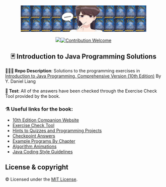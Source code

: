 

<p align="center"><img src="./github.png" width="80%"/></p>
<p align="center">
<a href="#license"><img src="https://img.shields.io/github/license/sourcerer-io/hall-of-fame.svg?colorB=ff0000"></a><a href="#"><img src="https://img.shields.io/badge/Contribution-welcome-brightgreen.svg" alt="Contribution Welcome"></a>
</p>

<h2 align="center">🃏 Introduction to Java Programming Solutions</h2>

**👩🏻‍💻 Repo Description**: Solutions to the programming exercises in <a href="https://www.amazon.com/Intro-Java-Programming-Comprehensive-Version/dp/0133761312">Introduction to Java Programming, Comprehensive Version (10th Edition)</a> By Y. Daniel Liang </a>

**🧪 Test**: All of the answers have been checked through the Exercise Check Tool provided by the book. 

<h3 align="left">⚗️ Useful links for the book:</h3>

- <a href="http://liveexample.pearsoncmg.com/liang/intro10e">10th Edition Companion Website</a>
- <a href="https://liveexample.pearsoncmg.com/CheckExercise/faces/CheckExercise.xhtml?chapter=1&programName=Exercise01_01">Exercise Check Tool</a>
- <a href="https://liveexample.pearsoncmg.com/javarevel2e.html">Hints to Quizzes and Programming Projects</a>
- <a href='#checkpoint-answers'>Checkpoint Answers</a>
- <a href="https://media.pearsoncmg.com/ph/esm/ecs_liang_ijp_10/ExampleByChapters.html">Example Programs By Chapter</a>
- <a href="http://liveexample.pearsoncmg.com/liang/animation/animation.html">Algorithm Animations</a>
- <a href="https://media.pearsoncmg.com/ph/esm/ecs_liang_ijp_10/supplement/Supplement1dcodingguidelines.html">Java Coding Style Guidelines</a>



## License & copyright
© Licensed under the [MIT License](LICENSE).


